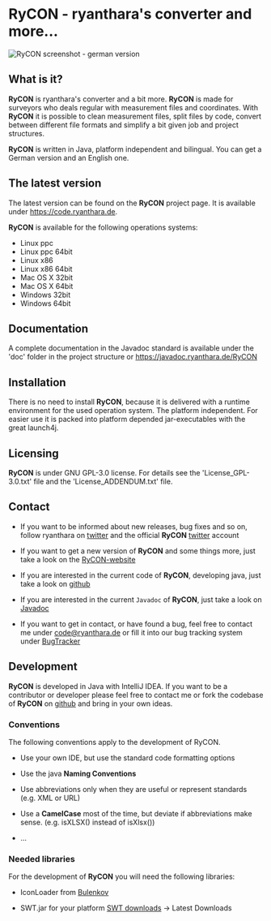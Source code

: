 # RyCON - ryanthara's converter and more...

![RyCON screenshot - german version](https://code.ryanthara.de/content/1-projects/1-rycon/rycon_v2.png)


## What is it?

**RyCON** is ryanthara's converter and a bit more. **RyCON** is made for surveyors 
who deals regular with measurement files and coordinates. With **RyCON** it is
possible to clean measurement files, split files by code, convert between
different file formats and simplify a bit given job and project structures.

**RyCON** is written in Java, platform independent and bilingual. You can get
a German version and an English one.


## The latest version

The latest version can be found on the **RyCON** project page. It is available
under <https://code.ryanthara.de>.

**RyCON** is available for the following operations systems:

* Linux ppc
* Linux ppc 64bit
* Linux x86
* Linux x86 64bit
* Mac OS X 32bit
* Mac OS X 64bit
* Windows 32bit
* Windows 64bit


## Documentation

A complete documentation in the Javadoc standard is available under the 'doc'
folder in the project structure or <https://javadoc.ryanthara.de/RyCON>


## Installation

There is no need to install **RyCON**, because it is delivered with a runtime environment 
for the used operation system. The platform independent. For easier use it is packed into 
platform depended jar-executables with the great launch4j.


## Licensing

**RyCON** is under GNU GPL-3.0 license. For details see the 'License_GPL-3.0.txt' 
file and the 'License_ADDENDUM.txt' file.


## Contact

* If you want to be informed about new releases, bug fixes and so on, follow
  ryanthara on [twitter](http://www.twitter.com/ryanthara) and the official
  **RyCON** [twitter](http://www.twitter.com/ryconapp) account
  
* If you want to get a new version of **RyCON** and some things more, just take a
  look on the [RyCON-website](https://code.ryanthara.de/RyCON)
  
* If you are interested in the current code of **RyCON**, developing java, just take
  a look on [github](https://github.com/ryanthara/RyCon)
  
* If you are interested in the current `Javadoc` of **RyCON**, just take
  a look on [Javadoc](http://javadoc.ryanthara.de/RyCON/)
  
* If you want to get in contact, or have found a bug, feel free to contact me
  under <code@ryanthara.de> or fill it into our bug tracking system under 
  [BugTracker](https://code.ryanthara.de/mantis/login_page.php)


## Development

**RyCON** is developed in Java with IntelliJ IDEA. If you want to be a contributor or
developer please feel free to contact me or fork the codebase of **RyCON** on [github](https://github.com/ryanthara/RyCon)
and bring in your own ideas.

### Conventions

The following conventions apply to the development of RyCON.

* Use your own IDE, but use the standard code formatting options

* Use the java **Naming Conventions**

* Use abbreviations only when they are useful or represent standards (e.g. XML or URL)

* Use a **CamelCase** most of the time, but deviate if abbreviations make sense. (e.g. isXLSX() instead of isXlsx())

* ...


### Needed libraries

For the development of **RyCON** you will need the following libraries:

* IconLoader from [Bulenkov](https://github.com/bulenkov/iconloader)

* SWT.jar for your platform [SWT downloads](http://download.eclipse.org/eclipse/downloads/) -> Latest Downloads